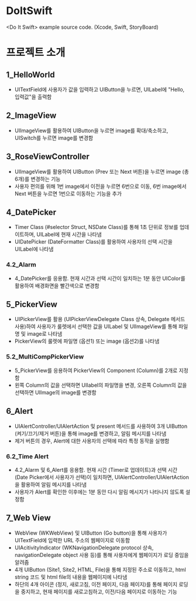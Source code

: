 # DoItSwift
&lt;Do It Swift> example source code. (Xcode, Swift, StoryBoard)

# 프로젝트 소개
## 1_HelloWorld
* UITextField에 사용자가 값을 입력하고 UIButton을 누르면, UILabel에 "Hello, 입력값"을 출력함

## 2_ImageView
* UIImageView를 활용하여 UIButton을 누르면 image를 확대/축소하고, UISwitch를 누르면 image를 변경함

## 3_RoseViewController
* UIImageView를 활용하여 UIButton (Prev 또는 Next 버튼)을 누르면 image (총 6개)를 변경하는 기능 
* 사용자 편의를 위해 1번 image에서 이전을 누르면 6번으로 이동, 6번 image에서 Next 버튼을 누르면 1번으로 이동하는 기능을 추가

## 4_DatePicker
* Timer Class (#selector Struct, NSDate Class)를 통해 1초 단위로 정보를 업데이트하며,  UILabel에 현재 시간을 나타냄
* UIDatePicker (DateFormatter Class)를 활용하여 사용자의 선택 시간을 UILabel에 나타냄

### 4.2_Alarm
* 4_DatePicker를 응용함. 현재 시간과 선택 시간이 일치하는 1분 동안 UIColor를 활용하여 배경화면을 빨간색으로 변경함

## 5_PickerView
* UIPickerView를 활용 (UIPickerViewDelegate Class 상속, Delegate 메서드 사용)하여 사용자가 룰렛에서 선택한 값을 UILabel 및 UIImageView를 통해 파일명 및 image로 나타냄
* PickerView의 룰렛에 파일명 (옵션1) 또는 image (옵션2)를 나타냄

### 5.2_MultiCompPickerView
* 5_PickerView를 응용하여 PickerView의 Component (Column)를 2개로 지정함
* 왼쪽 Column의 값을 선택하면 UIIabel의 파일명을 변경, 오른쪽 Column의 값을 선택하면 UIImage의 image를 변경함

## 6_Alert
* UIAlertController/UIAlertAction 및 present 메서드를 사용하여 3개 UIButton (켜기/끄기/제거 버튼)을 통해 image를 변경하고, 알림 메시지를 나타냄
* 제거 버튼의 경우, Alert에 대한 사용자의 선택에 따라 특정 동작을 실행함

### 6.2_Time Alert
* 4.2_Alarm 및 6_Alert를 응용함. 현재 시간 (Timer로 업데이트)과 선택 시간 (Date Picker에서 사용자가 선택)이 일치하면, UIAlertController/UIAlertAction을 활용하여 알림 메시지를 나타냄
* 사용자가 Alert를 확인한 이후에는 1분 동안 다시 알림 메시지가 나타나지 않도록 설정함

## 7_Web View
* WebView (WKWebView) 및 UIButton (Go button)을 통해 사용자가 UITextField에 입력한 URL 주소의 웹페이지로 이동함
* UIAcitivityIndicator (WKNavigationDelegate protocol 상속, navigationDelegate object 사용 등)를 통해 사용자에게 웹페이지가 로딩 중임을 알려줌
* 4개 UIButton (Site1, Site2, HTML, File)을 통해 지정된 주소로 이동하고, html string 코드 및 html file의 내용을 웹페이지에 나타냄
* 하단의 4개 아이콘 (정지, 새로고침, 이전 페이지, 다음 페이지)를 통해 페이지 로딩을 중지하고, 현재 페이지를 새로고침하고, 이전/다음 페이지로 이동하는 기능
